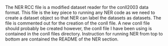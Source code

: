 The NER RCC file is a modified dataset reader for the conll2003 data format. This file is the key piece to running any
NER code as we need to create a dataset object so that NER can label the datasets as datasets. The file is commented out
for the creation of the conll file. A new conll file should probably be created however, the conll file I have been using
is contained in the conll files directory. Instruction for running NER from top to bottom are contained the README of the
NER section. 